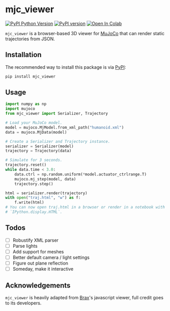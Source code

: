 # mjc_viewer

[![PyPI Python Version][pypi-versions-badge]][pypi]
[![PyPI version][pypi-badge]][pypi]
[![Open In Colab](https://colab.research.google.com/assets/colab-badge.svg)](https://colab.research.google.com/github/kevinzakka/mjc_viewer/blob/master/tutorial.ipynb)

[pypi-versions-badge]: https://img.shields.io/pypi/pyversions/mjc_viewer
[pypi-badge]: https://badge.fury.io/py/mjc_viewer.svg
[pypi]: https://pypi.org/project/mjc_viewer/

`mjc_viewer` is a browser-based 3D viewer for [MuJoCo](https://mujoco.org/) that can render static trajectories from JSON.

## Installation

The recommended way to install this package is via [PyPI](https://pypi.org/project/mjc_viewer/):

```bash
pip install mjc_viewer
```

## Usage

```python
import numpy as np
import mujoco
from mjc_viewer import Serializer, Trajectory

# Load your MuJoCo model.
model = mujoco.MjModel.from_xml_path("humanoid.xml")
data = mujoco.MjData(model)

# Create a Serializer and Trajectory instance.
serializer = Serializer(model)
trajectory = Trajectory(data)

# Simulate for 3 seconds.
trajectory.reset()
while data.time < 3.0:
    data.ctrl = np.random.uniform(*model.actuator_ctrlrange.T)
    mujoco.mj_step(model, data)
    trajectory.step()

html = serializer.render(trajectory)
with open("traj.html", "w") as f:
    f.write(html)
# You can now open traj.html in a browser or render in a notebook with
# `IPython.display.HTML`.
```

## Todos

- [ ] Robustify XML parser
- [ ] Parse lights
- [ ] Add support for meshes
- [ ] Better default camera / light settings
- [ ] Figure out plane reflection
- [ ] Someday, make it interactive

## Acknowledgements

`mjc_viewer` is heavily adapted from [Brax](https://github.com/google/brax)'s javascript viewer, full credit goes to its developers.
